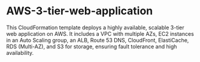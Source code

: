# AWS-3-tier-web-application
This CloudFormation template deploys a highly available, scalable 3-tier web application on AWS. It includes a VPC with multiple AZs, EC2 instances in an Auto Scaling group, an ALB, Route 53 DNS, CloudFront, ElastiCache, RDS (Multi-AZ), and S3 for storage, ensuring fault tolerance and high availability.
